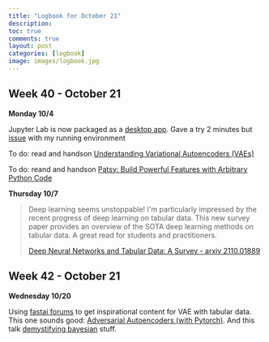 ```yaml
---
title: "Logbook for October 21"
description: 
toc: true
comments: true
layout: post
categories: [logbook]
image: images/logbook.jpg
---
```




## Week 40 - October 21

**Monday 10/4**

Jupyter Lab is now packaged as a [desktop app](https://github.com/jupyterlab/jupyterlab_app). Gave a try 2 minutes but [issue](https://github.com/jupyterlab/jupyterlab_app/issues/228) with my running environment 

To do: read and handson [Understanding Variational Autoencoders (VAEs)](https://towardsdatascience.com/understanding-variational-autoencoders-vaes-f70510919f73)

To do: reand and handson [Patsy: Build Powerful Features with Arbitrary Python Code](https://towardsdatascience.com/patsy-build-powerful-features-with-arbitrary-python-code-bb4bb98db67a)

**Thursday 10/7**

> Deep learning seems unstoppable! I'm particularly impressed by the recent progress of deep learning on tabular data. This new survey paper provides an overview of the SOTA deep learning methods on tabular data. A great read for students and practitioners. 
>
> [Deep Neural Networks and Tabular Data: A Survey - arxiv 2110.01889](https://arxiv.org/abs/2110.01889)

## Week 42 - October 21

**Wednesday 10/20**

Using [fastai forums](https://forums.fast.ai/search?q=vae) to get inspirational content for VAE with tabular data. This one sounds good: [Adversarial Autoencoders (with Pytorch)](https://blog.paperspace.com/adversarial-autoencoders-with-pytorch/). And this talk [demystifying bayesian](https://www.youtube.com/watch?v=s0S6HFdPtlA&ab_channel=PyData) stuff.